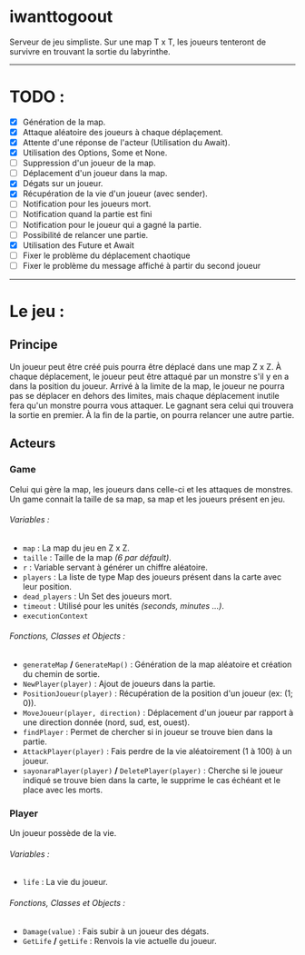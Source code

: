 # iwanttogoout

Serveur de jeu simpliste. Sur une map T x T, les joueurs tenteront de survivre en trouvant la sortie du labyrinthe.

--------------------------------------------------------------------------------

# TODO :
- [X] Génération de la map.
- [X] Attaque aléatoire des joueurs à chaque déplaçement.
- [X] Attente d'une réponse de l'acteur (Utilisation du Await).
- [X] Utilisation des Options, Some et None.
- [ ] Suppression d'un joueur de la map.
- [ ] Déplacement d'un joueur dans la map.
- [X] Dégats sur un joueur.
- [X] Récupération de la vie d'un joueur (avec sender).
- [ ] Notification pour les joueurs mort.
- [ ] Notification quand la partie est fini
- [ ] Notification pour le joueur qui a gagné la partie.
- [ ] Possibilité de relancer une partie.
- [X] Utilisation des Future et Await
- [ ] Fixer le problème du déplacement chaotique
- [ ] Fixer le problème du message affiché à partir du second joueur

--------------------------------------------------------------------------------

# Le jeu :

## Principe
Un joueur peut être créé puis pourra être déplacé dans une map Z x Z. À chaque déplacement, le joueur peut être attaqué par un monstre s'il y en a dans la position du joueur. Arrivé à la limite de la map, le joueur ne pourra pas se déplacer en dehors des limites, mais chaque déplacement inutile fera qu'un monstre pourra vous attaquer. Le gagnant sera celui qui trouvera la sortie en premier. À la fin de la partie, on pourra relancer une autre partie.

## Acteurs

### Game

Celui qui gère la map, les joueurs dans celle-ci et les attaques de monstres. Un game connait la taille de sa map, sa map et les joueurs présent en jeu.

###### Variables :
- `map` : La map du jeu en Z x Z.
- `taille` : Taille de la map *(6 par défault)*. 
- `r` : Variable servant à générer un chiffre aléatoire.
- `players` : La liste de type Map des joueurs présent dans la carte avec leur position.
- `dead_players` : Un Set des joueurs mort.
- `timeout` : Utilisé pour les unités *(seconds, minutes ...)*.
- `executionContext`

###### Fonctions, Classes et Objects :
- `generateMap` **/** `GenerateMap()` : Génération de la map aléatoire et création du chemin de sortie.
- `NewPlayer(player)` : Ajout de joueurs dans la partie.
- `PositionJoueur(player)` : Récupération de la position d'un joueur (ex: (1; 0)).
- `MoveJoueur(player, direction)` : Déplacement d'un joueur par rapport à une direction donnée (nord, sud, est, ouest).
- `findPlayer` : Permet de chercher si in joueur se trouve bien dans la partie.
- `AttackPlayer(player)` : Fais perdre de la vie aléatoirement (1 à 100) à un joueur.
- `sayonaraPlayer(player)` **/** `DeletePlayer(player)` : Cherche si le joueur indiqué se trouve bien dans la carte, le supprime le cas échéant et le place avec les morts.

### Player

Un joueur possède de la vie.

###### Variables :
- `life` : La vie du joueur.

###### Fonctions, Classes et Objects :
- `Damage(value)` : Fais subir à un joueur des dégats.
- `GetLife` **/** `getLife` : Renvois la vie actuelle du joueur.
